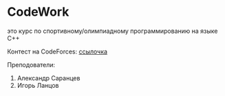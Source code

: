 # CodeWork
это курс по спортивному/олимпиадному программированию на языке С++

Контест на CodeForces:
[ссылочка](https://codeforces.com/group/v8CpBxa0q3/contests)

Преподователи:
1. Александр Саранцев
2. Игорь Ланцов
